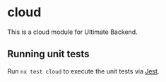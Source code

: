 # cloud
This is a cloud module for Ultimate Backend.

## Running unit tests

Run `nx test cloud` to execute the unit tests via [Jest](https://jestjs.io).
